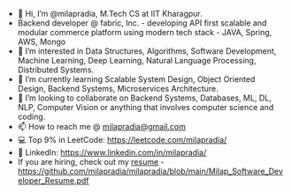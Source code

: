- 👋 Hi, I’m @milapradia, M.Tech CS at IIT Kharagpur. 
- Backend developer @ fabric, Inc. - developing API first scalable and modular commerce platform using modern tech stack - JAVA, Spring, AWS, Mongo
- 👀 I’m interested in Data Structures, Algorithms, Software Development, Machine Learning, Deep Learning, Natural Language Processing, Distributed Systems. 
- 🌱 I’m currently learning Scalable System Design, Object Oriented Design, Backend Systems, Microservices Architecture. 
- 💞️ I’m looking to collaborate on Backend Systems, Databases, ML, DL, NLP, Computer Vision or anything that involves computer science and coding. 
- 📫 How to reach me @ milapradia@gmail.com
- 💻 Top 9% in LeetCode: https://leetcode.com/milapradia/
- 🤝 LinkedIn: https://www.linkedin.com/in/milapradia/
- If you are hiring, check out my [resume](https://drive.google.com/file/d/1JAtVqSyn1_SaM0MbCiGSD_hkt53iaVIG/view) - https://github.com/milapradia/milapradia/blob/main/Milap_Software_Developer_Resume.pdf

<!---
milapradia/milapradia is a ✨ special ✨ repository because its `README.md` (this file) appears on your GitHub profile.
You can click the Preview link to take a look at your changes.
--->
